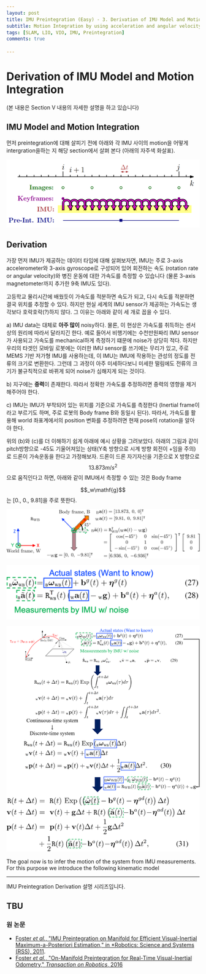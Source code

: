 ```yaml
---
layout: post
title: IMU Preintegration (Easy) - 3. Derivation of IMU Model and Motion Integration
subtitle: Motion Integration by using acceleration and angular velocity
tags: [SLAM, LIO, VIO, IMU, Preintegration]
comments: true

---
```


# Derivation of  IMU Model and Motion Integration

(본 내용은 Section Ⅴ 내용의 자세한 설명을 하고 있습니다)


## IMU Model and Motion Integration

먼저 preintegration에 대해 살피기 전에 아래와 각 IMU 사이의 motion을 어떻게 intergration을하는 지 해당 section에서 살펴 본다 (아래의 자주색 화살표).

![](/img/preintegration/k_to_k_plus_1.png)

## Derivation

가장 먼저 IMU가 제공하는 데이터 타입에 대해 살펴보자면, IMU는 주로 3-axis accelerometer와 3-axis gyroscope로 구성되어 있어 회전하는 속도 (rotation rate or angular velocity)와 병진 운동에 대한 가속도를 측정할 수 있습니다 (물론 3-axis magnetometer까지 추가한 9축 IMU도 있다).

고등학교 물리시간에 배웠듯이 가속도를 적분하면 속도가 되고, 다시 속도를 적분하면 결국 위치를 추정할 수 있다. 하지만 현실 세계의 IMU sensor가 제공하는 가속도는 생각보다 호락호락(?)하지 않다. 그 이유는 아래와 같이 세 개로 꼽을 수 있다.

a) IMU data는 대체로 **아주 많이** noisy하다. 물론, 이 현상은 가속도를 취득하는 센서 상의 원리에 따라서 달라지긴 한다. 예로 들어서 비행기에는 수천만원짜리 IMU sensor가 사용되고 가속도를 mechanical하게 측정하기 떄문에 noise가 상당히 적다. 하지만 우리의 타겟인 모바일 로봇에는 이러한 IMU sensor를 쓰기에는 무리가 있고, 주로 MEMS 기반 저가형 IMU를 사용하는데, 이 IMU는 IMU에 작용하는 관성의 정도를 전류의 크기로 변환한다. 그런데 그 과정이 아주 미세하다보니 미세한 떨림에도 전류의 크기가 불규칙적으로 바뀌게 되어 noise가 심해지게 되는 것이다.

b) 지구에는 **중력**이 존재한다. 따라서 정확한 가속도를 추정하려면 중력의 영향을 제거해주어야 한다.

c) IMU는 IMU가 부착되어 있는 위치를 기준으로 가속도를 측정한다 (Inertial frame이라고 부르기도 하며, 주로 로봇의 Body frame B와 동일시 된다). 따라서, 가속도를 활용해 world 좌표계에서의 position 변화를 추정하려면 현재 pose의 rotation을 알아야 한다.

위의 (b)와 (c)를 더 이해하기 쉽게 아래에 예시 상황을 그려보았다. 아래의 그림과 같이 pitch방향으로 -45도 기울어져있는 상태(Y축 방향으로 시계 방향 회전이 +임을 주의)로 드론이 가속운동을 한다고 가정해보자. 드론이 드론 자기자신을 기준으로 X 방향으로 $$13.873m/s^2$$으로 움직인다고 하면, 아래와 같이 IMU에서 측정할 수 있는 것은 Body frame 

$$_w\mathf{g}$$는 [0., 0., 9.81]을 주로 뜻한다.


![](/img/preintegration/IMU_example.png)

![](/img/preintegration/IMU.png)



![](/img/preintegration/dt_equation.png)

The goal now is to infer the motion of the system from IMU
measurements. For this purpose we introduce the following
kinematic model


---

IMU Preintegration Derivation 설명 시리즈입니다.

TBU
---


### 원 논문

* [Foster *et al.*, "IMU Preintegration on Manifold for Efficient
Visual-Inertial Maximum-a-Posteriori Estimation," in *Robotics: Science and Systems (RSS), 2011](http://www.roboticsproceedings.org/rss11/p06.pdf).
* [Foster *et al.*, "On-Manifold Preintegration for Real-Time
Visual-Inertial Odometry," *Transaction on Robotics*, 2016](https://rpg.ifi.uzh.ch/docs/TRO16_forster.pdf)